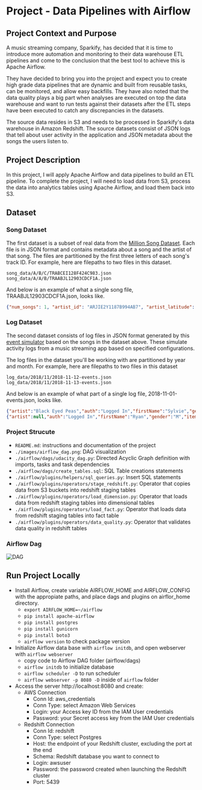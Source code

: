 # Project - Data Pipelines with Airflow

## Project Context and Purpose
A music streaming company, Sparkify, has decided that it is time to introduce more automation and monitoring to their data warehouse ETL pipelines and come to the conclusion that the best tool to achieve this is Apache Airflow.

They have decided to bring you into the project and expect you to create high grade data pipelines that are dynamic and built from reusable tasks, can be monitored, and allow easy backfills. They have also noted that the data quality plays a big part when analyses are executed on top the data warehouse and want to run tests against their datasets after the ETL steps have been executed to catch any discrepancies in the datasets.

The source data resides in S3 and needs to be processed in Sparkify's data warehouse in Amazon Redshift. The source datasets consist of JSON logs that tell about user activity in the application and JSON metadata about the songs the users listen to.


## Project Description
In this project, I will apply Apache Airflow and data pipelines to build an ETL pipeline. To complete the project, I will need to load data from S3, process the data into analytics tables using Apache Airflow, and load them back into S3.


## Dataset
### Song Dataset
The first dataset is a subset of real data from the [Million Song Dataset](http://millionsongdataset.com/). Each file is in JSON format and contains metadata about a song and the artist of that song. The files are partitioned by the first three letters of each song's track ID. For example, here are filepaths to two files in this dataset.
```
song_data/A/B/C/TRABCEI128F424C983.json
song_data/A/A/B/TRAABJL12903CDCF1A.json
```
And below is an example of what a single song file, TRAABJL12903CDCF1A.json, looks like.
```json
{"num_songs": 1, "artist_id": "ARJIE2Y1187B994AB7", "artist_latitude": null, "artist_longitude": null, "artist_location": "", "artist_name": "Line Renaud", "song_id": "SOUPIRU12A6D4FA1E1", "title": "Der Kleine Dompfaff", "duration": 152.92036, "year": 0}
```

### Log Dataset
The second dataset consists of log files in JSON format generated by this [event simulator](https://github.com/Interana/eventsim) based on the songs in the dataset above. These simulate activity logs from a music streaming app based on specified configurations.

The log files in the dataset you'll be working with are partitioned by year and month. For example, here are filepaths to two files in this dataset
```
log_data/2018/11/2018-11-12-events.json
log_data/2018/11/2018-11-13-events.json
```
And below is an example of what part of a single log file, 2018-11-01-events.json, looks like.
```json
{"artist":"Black Eyed Peas","auth":"Logged In","firstName":"Sylvie","gender":"F","itemInSession":0,"lastName":"Cruz","length":214.93506,"level":"free","location":"Washington-Arlington-Alexandria, DC-VA-MD-WV","method":"PUT","page":"NextSong","registration":1540266185796.0,"sessionId":9,"song":"Pump It","status":200,"ts":1541108520796,"userAgent":"\"Mozilla\/5.0 (Macintosh; Intel Mac OS X 10_9_4) AppleWebKit\/537.77.4 (KHTML, like Gecko) Version\/7.0.5 Safari\/537.77.4\"","userId":"10"}
{"artist":null,"auth":"Logged In","firstName":"Ryan","gender":"M","itemInSession":0,"lastName":"Smith","length":null,"level":"free","location":"San Jose-Sunnyvale-Santa Clara, CA","method":"GET","page":"Home","registration":1541016707796.0,"sessionId":169,"song":null,"status":200,"ts":1541109015796,"userAgent":"\"Mozilla\/5.0 (X11; Linux x86_64) AppleWebKit\/537.36 (KHTML, like Gecko) Ubuntu Chromium\/36.0.1985.125 Chrome\/36.0.1985.125 Safari\/537.36\"","userId":"26"}
```

### Project Strucute
- `README.md`: instructions and documentation of the project
- `./images/airflow_dag.png`: DAG visualization
- `./airflow/dags/udacity_dag.py`: Directed Acyclic Graph definition with imports, tasks and task dependencies
- `./airflow/dags/create_tables.sql`: SQL Table creations statements
- `./airflow/plugins/helpers/sql_queries.py`: Insert SQL statements
- `./airflow/plugins/operators/stage_redshift.py`: Operator that copies data from S3 buckets into redshift staging tables
- `./airflow/plugins/operators/load_dimension.py`: Operator that loads data from redshift staging tables into dimensional tables
- `./airflow/plugins/operators/load_fact.py`: Operator that loads data from redshift staging tables into fact table
- `./airflow/plugins/operators/data_quality.py`: Operator that validates data quality in redshift tables

### Airflow Dag
<img src="https://github.com/wanlipu/data_pipelines_with_airflow/blob/master/images/airflow_dag.PNG" alt="DAG" />

## Run Project Locally
- Install Airflow, create variable AIRFLOW_HOME and AIRFLOW_CONFIG with the appropiate paths, and place dags and plugins on airflor_home directory.
  - `export AIRFLOW_HOME=~/airflow`
  - `pip install apache-airflow`
  - `pip install postgres`
  - `pip install gunicorn`
  - `pip install boto3`
  - `airflow version` to check package version
- Initialize Airflow data base with `airflow initdb`, and open webserver with `airflow webserver`
  - copy code to Airflow DAG folder (airflow/dags)
  - `airflow initdb` to initialize database
  - `airflow scheduler -D` to run scheduler
  - `airflow webserver -p 8080 -D` inside of `airflow` folder
- Access the server http://localhost:8080 and create:
  - AWS Connection 
    - Conn Id: aws_credentials
    - Conn Type: select Amazon Web Services
    - Login: your Access key ID from the IAM User credentials
    - Password: your Secret access key from the IAM User credentials
  - Redshift Connection 
    - Conn Id: redshift
    - Conn Type: select Postgres
    - Host: the endpoint of your Redshift cluster, excluding the port at the end
    - Schema: Redshift database you want to connect to
    - Login: awsuser
    - Password: the password created when launching the Redshift cluster
    - Port: 5439

